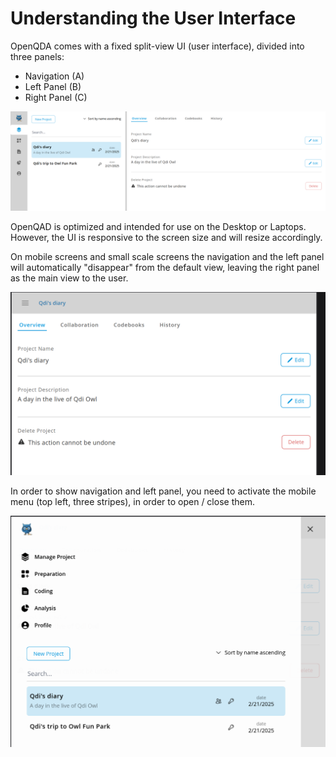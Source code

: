 # Understanding the User Interface
OpenQDA comes with a fixed split-view UI (user interface), divided into three panels:

- Navigation (A)
- Left Panel (B)
- Right Panel (C)

![user interface desktop](./public/img/ui/panels.png)

OpenQAD is optimized and intended for use on the Desktop or Laptops. 
However, the UI is responsive to the screen size and will resize accordingly.

On mobile screens and small scale screens the navigation and the left panel will automatically "disappear" from the default
view, leaving the right panel as the main view to the user.

![user interface desktop](./public/img/ui/mobile.png)

In order to show navigation and left panel, you need to activate the mobile menu (top left, three stripes),
in order to open / close them. 

![user interface desktop](./public/img/ui/mobile_menu.png)
